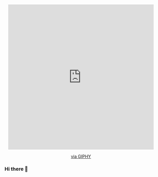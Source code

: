 <div id="header" align="center">
    <iframe src="https://giphy.com/embed/UoLt6Tm8wlSnWGfSFs" width="480" height="480" frameBorder="0" class="giphy-embed" allowFullScreen></iframe><p><a href="https://giphy.com/stickers/kodewithklossy-coding-klossy-karliekloss-UoLt6Tm8wlSnWGfSFs">via GIPHY</a></p>
</div>



### Hi there 👋

<!--
**OwlShinobi/OwlShinobi** is a ✨ _special_ ✨ repository because its `README.md` (this file) appears on your GitHub profile.

Here are some ideas to get you started:

- 🔭 I’m currently working on ...
- 🌱 I’m currently learning ...
- 👯 I’m looking to collaborate on ...
- 🤔 I’m looking for help with ...
- 💬 Ask me about ...
- 📫 How to reach me: ...
- 😄 Pronouns: ...
- ⚡ Fun fact: ...
-->
